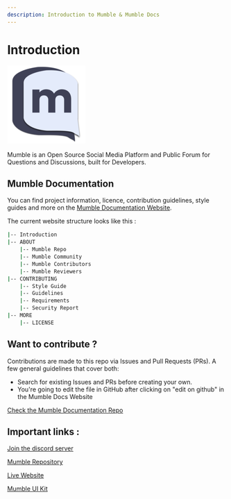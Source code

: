 ```yaml
---
description: Introduction to Mumble & Mumble Docs
---
```


# Introduction

![](.gitbook/assets/apple-touch-icon.png)

Mumble is an Open Source Social Media Platform and Public Forum for Questions and Discussions, built for Developers.

## Mumble Documentation

You can find project information, licence, contribution guidelines, style guides and more on the [Mumble Documentation Website](https://midouwebdev.gitbook.io/mumble/).

The current website structure looks like this :

```bash
|-- Introduction
|-- ABOUT
    |-- Mumble Repo
    |-- Mumble Community
    |-- Mumble Contributors
    |-- Mumble Reviewers
|-- CONTRIBUTING
    |-- Style Guide
    |-- Guidelines
    |-- Requirements
    |-- Security Report
|-- MORE
    |-- LICENSE
```

## Want to contribute ?

Contributions are made to this repo via Issues and Pull Requests \(PRs\). A few general guidelines that cover both:

* Search for existing Issues and PRs before creating your own.
* You're going to edit the file in GitHub after clicking on "edit on github" in the Mumble Docs Website

[Check the Mumble Documentation Repo](https://github.com/MidouWebDev/Mumble-docs, "Mumble Documentation Github")

## Important links :

[Join the discord server](https://discord.gg/9Du4KUY3dE, "Mumble Discord Server")

[Mumble Repository](https://github.com/divanov11/Mumble, "Mumble Github Repository")

[Live Website](https://mumble.dev, "Live website")

[Mumble UI Kit](http://mumble-lp.s3-website-us-west-2.amazonaws.com/, "Mumble UI Kit")

